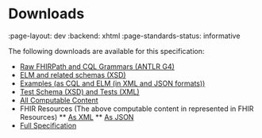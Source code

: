 # Downloads
:page-layout: dev
:backend: xhtml
:page-standards-status: informative

The following downloads are available for this specification:

* [Raw FHIRPath and CQL Grammars (ANTLR G4)](grammar.zip)
* [ELM and related schemas (XSD)](elm-schemas.zip)
* [Examples (as CQL and ELM (in XML and JSON formats))](examples.cql.zip)
* [Test Schema (XSD) and Tests (XML)](tests.zip)
* [All Computable Content](content.zip)
* FHIR Resources (The above computable content in represented in FHIR Resources)
** [As XML](examples.xml.zip)
** [As JSON](examples.json.zip)
* [Full Specification](full-ig.zip)
